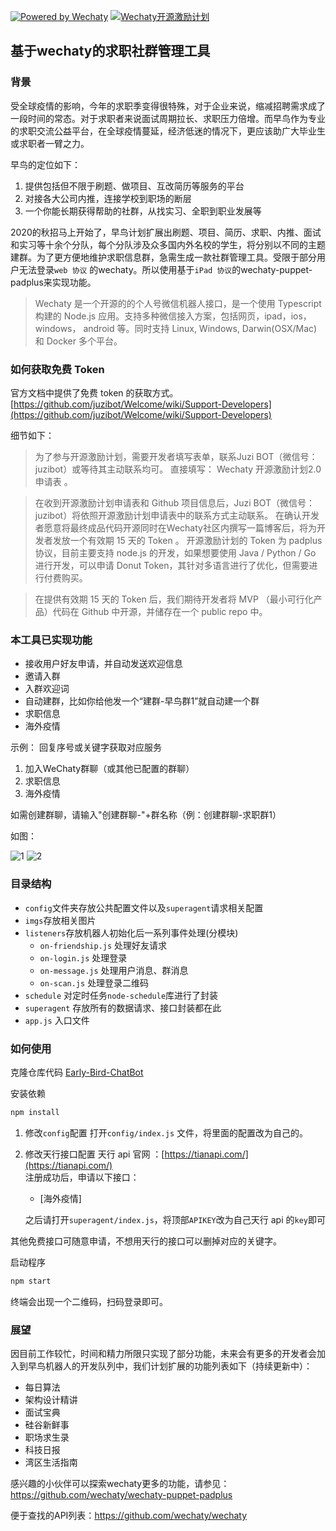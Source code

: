[![Powered by Wechaty](https://img.shields.io/badge/Powered%20By-Wechaty-green.svg)](https://github.com/chatie/wechaty)
[![Wechaty开源激励计划](https://img.shields.io/badge/Wechaty-开源激励计划-green.svg)](https://github.com/juzibot/Welcome/wiki/Everything-about-Wechaty)

## 基于wechaty的求职社群管理工具

### 背景

受全球疫情的影响，今年的求职季变得很特殊，对于企业来说，缩减招聘需求成了一段时间的常态。对于求职者来说面试周期拉长、求职压力倍增。而早鸟作为专业的求职交流公益平台，在全球疫情蔓延，经济低迷的情况下，更应该助广大毕业生或求职者一臂之力。

早鸟的定位如下：

1. 提供包括但不限于刷题、做项目、互改简历等服务的平台
2. 对接各大公司内推，连接学校到职场的断层
3. 一个你能长期获得帮助的社群，从找实习、全职到职业发展等

2020的秋招马上开始了，早鸟计划扩展出刷题、项目、简历、求职、内推、面试和实习等十余个分队，每个分队涉及众多国内外名校的学生，将分别以不同的主题建群。为了更方便地维护求职信息群，急需生成一款社群管理工具。受限于部分用户无法登录`web 协议` 的wechaty。所以使用基于`iPad 协议`的wechaty-puppet-padplus来实现功能。

> Wechaty 是一个开源的的个人号微信机器人接口，是一个使用 Typescript 构建的 Node.js 应用。支持多种微信接入方案，包括网页，ipad，ios，windows， android 等。同时支持 Linux, Windows, Darwin(OSX/Mac) 和 Docker 多个平台。

### 如何获取免费 Token

官方文档中提供了免费 token 的获取方式。
[https://github.com/juzibot/Welcome/wiki/Support-Developers](https://github.com/juzibot/Welcome/wiki/Support-Developers)

细节如下：
> 为了参与开源激励计划，需要开发者填写表单，联系Juzi BOT（微信号：juzibot）或等待其主动联系均可。
直接填写： Wechaty 开源激励计划2.0申请表 。

> 在收到开源激励计划申请表和 Github 项目信息后，Juzi BOT（微信号：juzibot）将依照开源激励计划申请表中的联系方式主动联系。
在确认开发者愿意将最终成品代码开源同时在Wechaty社区内撰写一篇博客后，将为开发者发放一个有效期 15 天的 Token 。
开源激励计划的 Token 为 padplus 协议，目前主要支持 node.js 的开发，如果想要使用 Java / Python / Go 进行开发，可以申请 Donut Token，其针对多语言进行了优化，但需要进行付费购买。

> 在提供有效期 15 天的 Token 后，我们期待开发者将 MVP （最小可行化产品）代码在 Github 中开源，并储存在一个 public repo 中。


### 本工具已实现功能

- 接收用户好友申请，并自动发送欢迎信息
- 邀请入群
- 入群欢迎词
- 自动建群，比如你给他发一个“建群-早鸟群1”就自动建一个群
- 求职信息
- 海外疫情

示例：
回复序号或关键字获取对应服务
1. 加入WeChaty群聊（或其他已配置的群聊）
2. 求职信息
3. 海外疫情

如需创建群聊，请输入"创建群聊-"+群名称（例：创建群聊-求职群1）

如图：

![1](/assets/2020/early-bird-chatbot/job.png)
![2](/assets/2020/early-bird-chatbot/covid.png)

### 目录结构

- `config`文件夹存放公共配置文件以及`superagent`请求相关配置
- `imgs`存放相关图片
- `listeners`存放机器人初始化后一系列事件处理(分模块)
  - `on-friendship.js` 处理好友请求
  - `on-login.js` 处理登录
  - `on-message.js` 处理用户消息、群消息
  - `on-scan.js` 处理登录二维码
- `schedule` 对定时任务`node-schedule`库进行了封装
- `superagent` 存放所有的数据请求、接口封装都在此
- `app.js` 入口文件

### 如何使用

克隆仓库代码 
[Early-Bird-ChatBot](https://github.com/lmaCode/early-bird-chatbot)

安装依赖

```bash
npm install
```

1. 修改`config`配置
   打开`config/index.js` 文件，将里面的配置改为自己的。
2. 修改天行接口配置
   天行 api 官网 ：[https://tianapi.com/](https://tianapi.com/)  
    注册成功后，申请以下接口：
   - [海外疫情]
   
   之后请打开`superagent/index.js`，将顶部`APIKEY`改为自己天行 api 的`key`即可

其他免费接口可随意申请，不想用天行的接口可以删掉对应的关键字。

启动程序

```bash
npm start
```
终端会出现一个二维码，扫码登录即可。

### 展望
因目前工作较忙，时间和精力所限只实现了部分功能，未来会有更多的开发者会加入到早鸟机器人的开发队列中，我们计划扩展的功能列表如下（持续更新中）：

* 每日算法
* 架构设计精讲 
* 面试宝典
* 硅谷新鲜事
* 职场求生录
* 科技日报
* 湾区生活指南


感兴趣的小伙伴可以探索wechaty更多的功能，请参见： https://github.com/wechaty/wechaty-puppet-padplus

便于查找的API列表：https://github.com/wechaty/wechaty 




   
   
   
 
